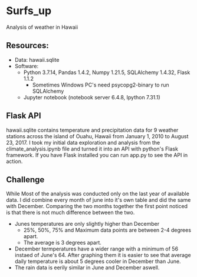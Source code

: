 # Surfs_up
Analysis of weather in Hawaii

## Resources:
- Data: hawaii.sqlite
- Software:
  - Python 3.7.14, Pandas 1.4.2, Numpy 1.21.5, SQLAlchemy 1.4.32, Flask 1.1.2
    - Sometimes Windows PC's need psycopg2-binary to run SQLAlchemy
  - Jupyter notebook (notebook server 6.4.8, Ipython 7.31.1)

## Flask API
hawaii.sqlite contains temperature and precipitation data for 9 weather stations across the island of Ouahu, Hawaii from January 1, 2010 to August 23, 2017.  I took my initial data exploration and analysis from the climate_analysis.ipynb file and turned it into an API with python's Flask framework. If you have Flask installed you can run app.py to see the API in action.

## Challenge
While Most of the analysis was conducted only on the last year of available data. I did combine every month of june into it's own table and did the same with December. Comparing the two months together the first point noticed is that there is not much difference between the two. 
 - Junes temperatures are only slightly higher than December
   - 25%, 50%, 75% and Maximum data points are between 2-4 degrees apart.
   - The average is 3 degrees apart.
 - December termperatures have a wider range with a minimum of 56 instaed of June's 64.
 After graphing them it is easier to see that average daily temperature is about 5 degrees cooler in December than June.
 - The rain data is eerily similar in June and December aswell.